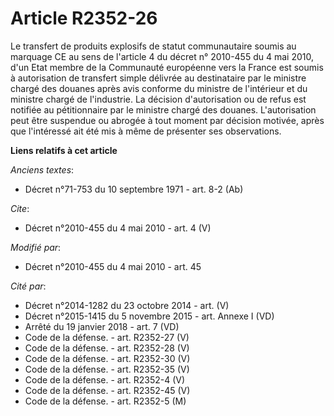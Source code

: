 # Article R2352-26

Le transfert de produits explosifs de statut communautaire soumis au marquage CE au sens de l'article 4 du décret n° 2010-455
du 4 mai 2010, d'un Etat membre de la Communauté européenne vers la France est soumis à autorisation de transfert simple
délivrée au destinataire par le ministre chargé des douanes après avis conforme du ministre de l'intérieur et du ministre
chargé de l'industrie. La décision d'autorisation ou de refus est notifiée au pétitionnaire par le ministre chargé des
douanes. L'autorisation peut être suspendue ou abrogée à tout moment par décision motivée, après que l'intéressé ait été mis
à même de présenter ses observations.

**Liens relatifs à cet article**

_Anciens textes_:

  - Décret n°71-753 du 10 septembre 1971 - art. 8-2 (Ab)

_Cite_:

  - Décret n°2010-455 du 4 mai 2010 - art. 4 (V)

_Modifié par_:

  - Décret n°2010-455 du 4 mai 2010 - art. 45

_Cité par_:

  - Décret n°2014-1282 du 23 octobre 2014 - art. (V)
  - Décret n°2015-1415 du 5 novembre 2015 - art. Annexe I (VD)
  - Arrêté du 19 janvier 2018 - art. 7 (VD)
  - Code de la défense. - art. R2352-27 (V)
  - Code de la défense. - art. R2352-28 (V)
  - Code de la défense. - art. R2352-30 (V)
  - Code de la défense. - art. R2352-35 (V)
  - Code de la défense. - art. R2352-4 (V)
  - Code de la défense. - art. R2352-45 (V)
  - Code de la défense. - art. R2352-5 (M)
